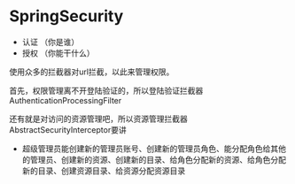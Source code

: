 

# SpringSecurity

- 认证 （你是谁）
- 授权 （你能干什么）

使用众多的拦截器对url拦截，以此来管理权限。

首先，权限管理离不开登陆验证的，所以登陆验证拦截器AuthenticationProcessingFilter

还有就是对访问的资源管理吧，所以资源管理拦截器AbstractSecurityInterceptor要讲















+ 超级管理员能创建新的管理员账号、创建新的管理员角色、能分配角色给其他的管理员、创建新的资源、创建新的目录、给角色分配新的资源、给角色分配新的目录、创建资源目录、给资源分配资源目录

